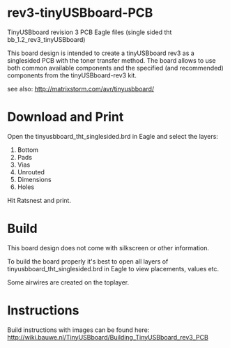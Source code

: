 # rev3-tinyUSBboard-PCB
TinyUSBboard revision 3 PCB Eagle files (single sided tht bb_1.2_rev3_tinyUSBboard)

This board design is intended to create a tinyUSBboard rev3 as a singlesided PCB with the toner transfer method.
The board allows to use both common available components and the specified (and recommended) components from the tinyUSBboard-rev3 kit.

see also:
http://matrixstorm.com/avr/tinyusbboard/

# Download and Print
Open the tinyusbboard_tht_singlesided.brd in Eagle and select the layers:

1. Bottom
2. Pads
3. Vias
4. Unrouted
5. Dimensions
6. Holes

Hit Ratsnest and print.

# Build
This board design does not come with silkscreen or other information.

To build the board properly it's best to open all layers of tinyusbboard_tht_singlesided.brd in Eagle to view placements, values etc.

Some airwires are created on the toplayer.

# Instructions
Build instructions with images can be found here:
http://wiki.bauwe.nl/TinyUSBboard/Building_TinyUSBboard_rev3_PCB


